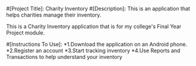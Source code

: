 #[Project Title]: Charity Inventory
#[Description]: This is an application that helps charities manage their inventory.

This is a Charity Inventory application that is for my college's Final Year
Project module.

#[Instructions To Use]:
*1.Download the application on an Android phone.
*2.Register an account
*3.Start tracking inventory
*4.Use Reports and Transactions to help understand your inventory

